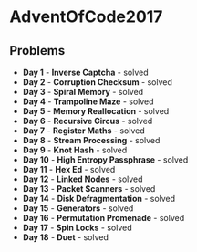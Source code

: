 # AdventOfCode2017

## Problems

- **Day 1** - **Inverse Captcha** - solved
- **Day 2** - **Corruption Checksum** - solved
- **Day 3** - **Spiral Memory** - solved
- **Day 4** - **Trampoline Maze** - solved
- **Day 5** - **Memory Reallocation** - solved
- **Day 6** - **Recursive Circus** - solved
- **Day 7** - **Register Maths** - solved
- **Day 8** - **Stream Processing** - solved
- **Day 9** - **Knot Hash** - solved
- **Day 10** - **High Entropy Passphrase** - solved
- **Day 11** - **Hex Ed** - solved
- **Day 12** - **Linked Nodes** - solved
- **Day 13** - **Packet Scanners** - solved
- **Day 14** - **Disk Defragmentation** - solved
- **Day 15** - **Generators** - solved
- **Day 16** - **Permutation Promenade** - solved
- **Day 17** - **Spin Locks** - solved
- **Day 18** - **Duet** - solved
